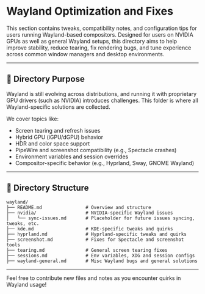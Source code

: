 # Wayland Optimization and Fixes

This section contains tweaks, compatibility notes, and configuration tips for users running Wayland-based compositors. Designed for users on NVIDIA GPUs as well as general Wayland setups, this directory aims to help improve stability, reduce tearing, fix rendering bugs, and tune experience across common window managers and desktop environments.

---

## 🔧 Directory Purpose

Wayland is still evolving across distributions, and running it with proprietary GPU drivers (such as NVIDIA) introduces challenges. This folder is where all Wayland-specific solutions are collected.

We cover topics like:
- Screen tearing and refresh issues
- Hybrid GPU (iGPU/dGPU) behavior
- HDR and color space support
- PipeWire and screenshot compatibility (e.g., Spectacle crashes)
- Environment variables and session overrides
- Compositor-specific behavior (e.g., Hyprland, Sway, GNOME Wayland)

---

## 📁 Directory Structure

```
wayland/
├── README.md                # Overview and structure
├── nvidia/                  # NVIDIA-specific Wayland issues
│   └── sync-issues.md       # Placeholder for future issues syncing, tweaks, etc.
├── kde.md                   # KDE-specific tweaks and quirks
├── hyprland.md              # Hyprland-specific tweaks and quirks
├── screenshot.md            # Fixes for Spectacle and screenshot tools
├── tearing.md               # General screen tearing fixes
├── sessions.md              # Env variables, XDG and session configs
├── wayland-general.md       # Misc Wayland bugs and general solutions
```

---

Feel free to contribute new files and notes as you encounter quirks in Wayland usage!

